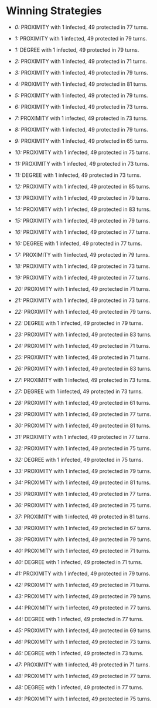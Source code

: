 # Winning Strategies

* _0:_ PROXIMITY with 1 infected, 49 protected in 77 turns.


* _1:_ PROXIMITY with 1 infected, 49 protected in 79 turns.


* _1:_ DEGREE with 1 infected, 49 protected in 79 turns.


* _2:_ PROXIMITY with 1 infected, 49 protected in 71 turns.


* _3:_ PROXIMITY with 1 infected, 49 protected in 79 turns.


* _4:_ PROXIMITY with 1 infected, 49 protected in 81 turns.


* _5:_ PROXIMITY with 1 infected, 49 protected in 79 turns.


* _6:_ PROXIMITY with 1 infected, 49 protected in 73 turns.


* _7:_ PROXIMITY with 1 infected, 49 protected in 73 turns.


* _8:_ PROXIMITY with 1 infected, 49 protected in 79 turns.


* _9:_ PROXIMITY with 1 infected, 49 protected in 65 turns.


* _10:_ PROXIMITY with 1 infected, 49 protected in 75 turns.


* _11:_ PROXIMITY with 1 infected, 49 protected in 73 turns.


* _11:_ DEGREE with 1 infected, 49 protected in 73 turns.


* _12:_ PROXIMITY with 1 infected, 49 protected in 85 turns.


* _13:_ PROXIMITY with 1 infected, 49 protected in 79 turns.


* _14:_ PROXIMITY with 1 infected, 49 protected in 83 turns.


* _15:_ PROXIMITY with 1 infected, 49 protected in 79 turns.


* _16:_ PROXIMITY with 1 infected, 49 protected in 77 turns.


* _16:_ DEGREE with 1 infected, 49 protected in 77 turns.


* _17:_ PROXIMITY with 1 infected, 49 protected in 79 turns.


* _18:_ PROXIMITY with 1 infected, 49 protected in 73 turns.


* _19:_ PROXIMITY with 1 infected, 49 protected in 77 turns.


* _20:_ PROXIMITY with 1 infected, 49 protected in 71 turns.


* _21:_ PROXIMITY with 1 infected, 49 protected in 73 turns.


* _22:_ PROXIMITY with 1 infected, 49 protected in 79 turns.


* _22:_ DEGREE with 1 infected, 49 protected in 79 turns.


* _23:_ PROXIMITY with 1 infected, 49 protected in 83 turns.


* _24:_ PROXIMITY with 1 infected, 49 protected in 71 turns.


* _25:_ PROXIMITY with 1 infected, 49 protected in 71 turns.


* _26:_ PROXIMITY with 1 infected, 49 protected in 83 turns.


* _27:_ PROXIMITY with 1 infected, 49 protected in 73 turns.


* _27:_ DEGREE with 1 infected, 49 protected in 73 turns.


* _28:_ PROXIMITY with 1 infected, 49 protected in 61 turns.


* _29:_ PROXIMITY with 1 infected, 49 protected in 77 turns.


* _30:_ PROXIMITY with 1 infected, 49 protected in 81 turns.


* _31:_ PROXIMITY with 1 infected, 49 protected in 77 turns.


* _32:_ PROXIMITY with 1 infected, 49 protected in 75 turns.


* _32:_ DEGREE with 1 infected, 49 protected in 75 turns.


* _33:_ PROXIMITY with 1 infected, 49 protected in 79 turns.


* _34:_ PROXIMITY with 1 infected, 49 protected in 81 turns.


* _35:_ PROXIMITY with 1 infected, 49 protected in 77 turns.


* _36:_ PROXIMITY with 1 infected, 49 protected in 75 turns.


* _37:_ PROXIMITY with 1 infected, 49 protected in 81 turns.


* _38:_ PROXIMITY with 1 infected, 49 protected in 67 turns.


* _39:_ PROXIMITY with 1 infected, 49 protected in 79 turns.


* _40:_ PROXIMITY with 1 infected, 49 protected in 71 turns.


* _40:_ DEGREE with 1 infected, 49 protected in 71 turns.


* _41:_ PROXIMITY with 1 infected, 49 protected in 79 turns.


* _42:_ PROXIMITY with 1 infected, 49 protected in 71 turns.


* _43:_ PROXIMITY with 1 infected, 49 protected in 79 turns.


* _44:_ PROXIMITY with 1 infected, 49 protected in 77 turns.


* _44:_ DEGREE with 1 infected, 49 protected in 77 turns.


* _45:_ PROXIMITY with 1 infected, 49 protected in 69 turns.


* _46:_ PROXIMITY with 1 infected, 49 protected in 73 turns.


* _46:_ DEGREE with 1 infected, 49 protected in 73 turns.


* _47:_ PROXIMITY with 1 infected, 49 protected in 71 turns.


* _48:_ PROXIMITY with 1 infected, 49 protected in 77 turns.


* _48:_ DEGREE with 1 infected, 49 protected in 77 turns.


* _49:_ PROXIMITY with 1 infected, 49 protected in 75 turns.


